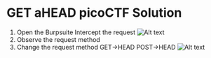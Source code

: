 # GET aHEAD picoCTF Solution

1. Open the Burpsuite Intercept the request
   ![Alt text](/img/1.png "Intercepting an request")
2. Observe the request method
3. Change the request method
    GET->HEAD
    POST->HEAD
    ![Alt text](/img/2.png "Intercepting an request")

